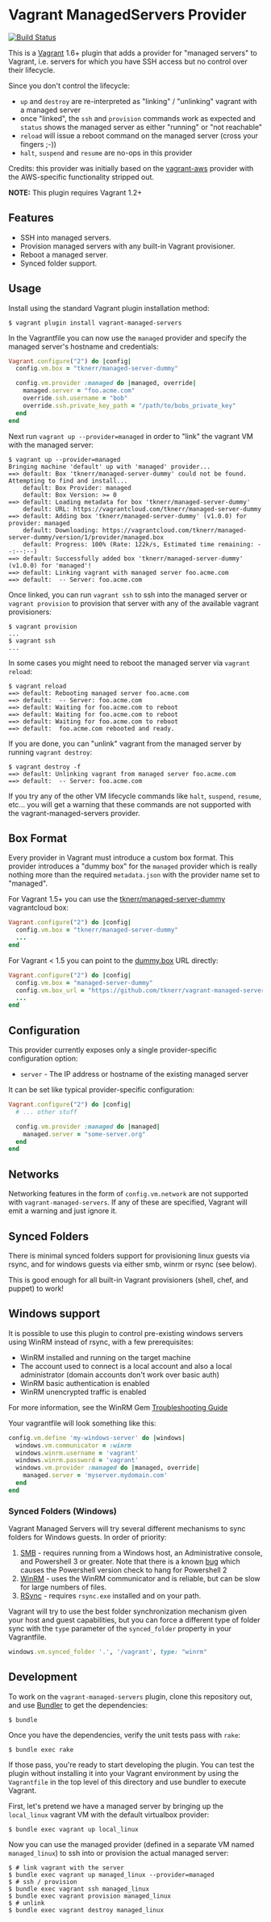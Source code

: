 # Vagrant ManagedServers Provider

[![Build Status](https://travis-ci.org/tknerr/vagrant-managed-servers.png?branch=master)](https://travis-ci.org/tknerr/vagrant-managed-servers)

This is a [Vagrant](http://www.vagrantup.com) 1.6+ plugin that adds a provider for "managed servers" to Vagrant, i.e. servers for which you have SSH access but no control over their lifecycle.

Since you don't control the lifecycle:
 * `up` and `destroy` are re-interpreted as "linking" / "unlinking" vagrant with a managed server
 * once "linked", the `ssh` and `provision` commands work as expected and `status` shows the managed server as either "running" or "not reachable"
 * `reload` will issue a reboot command on the managed server (cross your fingers ;-))
 * `halt`, `suspend` and `resume` are no-ops in this provider

Credits: this provider was initially based on the [vagrant-aws](https://github.com/mitchellh/vagrant-aws) provider with the AWS-specific functionality stripped out.

**NOTE:** This plugin requires Vagrant 1.2+

## Features

* SSH into managed servers.
* Provision managed servers with any built-in Vagrant provisioner.
* Reboot a managed server.
* Synced folder support.

## Usage

Install using the standard Vagrant plugin installation method:
```
$ vagrant plugin install vagrant-managed-servers
```

In the Vagrantfile you can now use the `managed` provider and specify the managed server's hostname and credentials:
```ruby
Vagrant.configure("2") do |config|
  config.vm.box = "tknerr/managed-server-dummy"

  config.vm.provider :managed do |managed, override|
    managed.server = "foo.acme.com"
    override.ssh.username = "bob"
    override.ssh.private_key_path = "/path/to/bobs_private_key"
  end
end
```

Next run `vagrant up --provider=managed` in order to "link" the vagrant VM with the managed server:
```
$ vagrant up --provider=managed
Bringing machine 'default' up with 'managed' provider...
==> default: Box 'tknerr/managed-server-dummy' could not be found. Attempting to find and install...
    default: Box Provider: managed
    default: Box Version: >= 0
==> default: Loading metadata for box 'tknerr/managed-server-dummy'
    default: URL: https://vagrantcloud.com/tknerr/managed-server-dummy
==> default: Adding box 'tknerr/managed-server-dummy' (v1.0.0) for provider: managed
    default: Downloading: https://vagrantcloud.com/tknerr/managed-server-dummy/version/1/provider/managed.box
    default: Progress: 100% (Rate: 122k/s, Estimated time remaining: --:--:--)
==> default: Successfully added box 'tknerr/managed-server-dummy' (v1.0.0) for 'managed'!
==> default: Linking vagrant with managed server foo.acme.com
==> default:  -- Server: foo.acme.com
```

Once linked, you can run `vagrant ssh` to ssh into the managed server or `vagrant provision` to provision that server with any of the available vagrant provisioners:
```
$ vagrant provision
...
$ vagrant ssh
...
```

In some cases you might need to reboot the managed server via `vagrant reload`:
```
$ vagrant reload
==> default: Rebooting managed server foo.acme.com
==> default:  -- Server: foo.acme.com
==> default: Waiting for foo.acme.com to reboot
==> default: Waiting for foo.acme.com to reboot
==> default: Waiting for foo.acme.com to reboot
==> default:  foo.acme.com rebooted and ready.
```

If you are done, you can "unlink" vagrant from the managed server by running `vagrant destroy`:
```
$ vagrant destroy -f
==> default: Unlinking vagrant from managed server foo.acme.com
==> default:  -- Server: foo.acme.com
```

If you try any of the other VM lifecycle commands like `halt`, `suspend`, `resume`, etc... you will get a warning that these commands are not supported with the vagrant-managed-servers provider.

## Box Format

Every provider in Vagrant must introduce a custom box format. This provider introduces a "dummy box" for the `managed` provider which is really nothing more than the required `metadata.json` with the provider name set to "managed".

For Vagrant 1.5+ you can use the [tknerr/managed-server-dummy](https://vagrantcloud.com/tknerr/managed-server-dummy) vagrantcloud box:
```ruby
Vagrant.configure("2") do |config|
  config.vm.box = "tknerr/managed-server-dummy"
  ...
end
```

For Vagrant < 1.5 you can point to the [dummy.box](https://github.com/tknerr/vagrant-managed-servers/raw/master/dummy.box) URL directly:
```ruby
Vagrant.configure("2") do |config|
  config.vm.box = "managed-server-dummy"
  config.vm.box_url = "https://github.com/tknerr/vagrant-managed-servers/raw/master/dummy.box"
  ...
end
```

## Configuration

This provider currently exposes only a single provider-specific configuration option:

* `server` - The IP address or hostname of the existing managed server

It can be set like typical provider-specific configuration:

```ruby
Vagrant.configure("2") do |config|
  # ... other stuff

  config.vm.provider :managed do |managed|
    managed.server = "some-server.org"
  end
end
```

## Networks

Networking features in the form of `config.vm.network` are not
supported with `vagrant-managed-servers`. If any of these are
specified, Vagrant will emit a warning and just ignore it.

## Synced Folders

There is minimal synced folders support for provisioning linux guests
via rsync, and for windows guests via either smb, winrm or rsync (see below).

This is good enough for all built-in Vagrant provisioners (shell,
chef, and puppet) to work!

## Windows support
It is possible to use this plugin to control pre-existing windows servers using
WinRM instead of rsync, with a few prerequisites:

* WinRM installed and running on the target machine
* The account used to connect is a local account and also a local administrator (domain accounts don't work over basic auth)
* WinRM basic authentication is enabled
* WinRM unencrypted traffic is enabled

For more information, see the WinRM Gem [Troubleshooting Guide](https://github.com/WinRb/WinRM#troubleshooting)

Your vagrantfile will look something like this:
```ruby
config.vm.define 'my-windows-server' do |windows|
  windows.vm.communicator = :winrm
  windows.winrm.username = 'vagrant'
  windows.winrm.password = 'vagrant'
  windows.vm.provider :managed do |managed, override|
    managed.server = 'myserver.mydomain.com'
  end
end
```

### Synced Folders (Windows)
Vagrant Managed Servers will try several different mechanisms to sync folders for Windows guests. In order of priority:

1. [SMB](http://docs.vagrantup.com/v2/synced-folders/smb.html) - requires running from a Windows host, an Administrative console, and Powershell 3 or greater. Note that there is a known [bug](https://github.com/mitchellh/vagrant/issues/3139) which causes the Powershell version check to hang for Powershell 2
2. [WinRM](https://github.com/cimpress-mcp/vagrant-winrm-syncedfolders) - uses the WinRM communicator and is reliable, but can be slow for large numbers of files.
3. [RSync](http://docs.vagrantup.com/v2/synced-folders/rsync.html) - requires `rsync.exe` installed and on your path.

Vagrant will try to use the best folder synchronization mechanism given your host and guest capabilities, but you can force a different type of folder sync with the `type` parameter of the `synced_folder` property in your Vagrantfile.

```ruby
windows.vm.synced_folder '.', '/vagrant', type: "winrm"
```

## Development

To work on the `vagrant-managed-servers` plugin, clone this repository out, and use
[Bundler](http://gembundler.com) to get the dependencies:

```
$ bundle
```

Once you have the dependencies, verify the unit tests pass with `rake`:

```
$ bundle exec rake
```

If those pass, you're ready to start developing the plugin. You can test
the plugin without installing it into your Vagrant environment by using the
`Vagrantfile` in the top level of this directory and use bundler to execute Vagrant.

First, let's pretend we have a managed server by bringing up the `local_linux` vagrant VM with the default virtualbox provider:

```
$ bundle exec vagrant up local_linux
```

Now you can use the managed provider (defined in a separate VM named `managed_linux`) to ssh into or provision the actual managed server:

```
$ # link vagrant with the server
$ bundle exec vagrant up managed_linux --provider=managed
$ # ssh / provision
$ bundle exec vagrant ssh managed_linux
$ bundle exec vagrant provision managed_linux
$ # unlink
$ bundle exec vagrant destroy managed_linux
```
